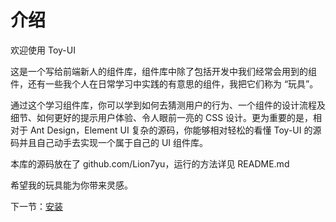 # 介绍

欢迎使用 Toy-UI

这是一个写给前端新人的组件库，组件库中除了包括开发中我们经常会用到的组件，还有一些我个人在日常学习中实践的有意思的组件，我把它们称为 “玩具”。

通过这个学习组件库，你可以学到如何去猜测用户的行为、一个组件的设计流程及细节、如何更好的提示用户体验、令人眼前一亮的 CSS 设计。更为重要的是，相对于 Ant Design，Element UI 复杂的源码，你能够相对轻松的看懂 Toy-UI 的源码并且自己动手去实现一个属于自己的 UI 组件库。

本库的源码放在了 github.com/Lion7yu，运行的方法详见 README.md

希望我的玩具能为你带来灵感。

下一节：[安装](#/doc/install)